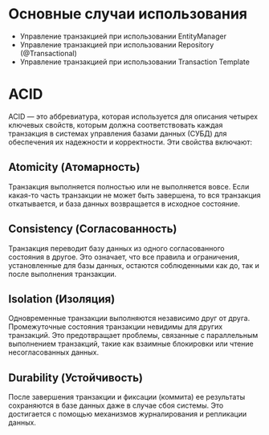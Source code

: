 # Основные случаи использования
* Управление транзакцией при использовании EntityManager
* Управление транзакцией при использовании Repository (@Transactional)
* Управление транзакцией при использовании Transaction Template

# ACID
ACID — это аббревиатура, которая используется для описания четырех ключевых свойств, которым должна соответствовать каждая транзакция в системах управления базами данных (СУБД) для обеспечения их надежности и корректности. Эти свойства включают:

## Atomicity (Атомарность)
Транзакция выполняется полностью или не выполняется вовсе. Если какая-то часть транзакции не может быть завершена, 
то вся транзакция откатывается, и база данных возвращается в исходное состояние.

## Consistency (Согласованность)
Транзакция переводит базу данных из одного согласованного состояния в другое. Это означает, что все правила и ограничения,
установленные для базы данных, остаются соблюденными как до, так и после выполнения транзакции.

## Isolation (Изоляция)
Одновременные транзакции выполняются независимо друг от друга. Промежуточные состояния транзакции невидимы для
других транзакций. Это предотвращает проблемы, связанные с параллельным выполнением транзакций, такие как взаимные
блокировки или чтение несогласованных данных.

## Durability (Устойчивость)
После завершения транзакции и фиксации (коммита) ее результаты сохраняются в базе данных даже в случае сбоя системы.
Это достигается с помощью механизмов журналирования и репликации данных.